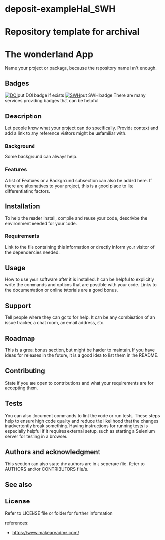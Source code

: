 # deposit-exampleHal_SWH

# Repository template for archival
# The wonderland App

Name your project or package, because the repository name isn't enough.

## Badges

[![DOI]()]()put DOI badge if exists
[![SWH]()]()put SWH badge
There are many services providing badges that can be helpful.

## Description

Let people know what your project can do specifically. 
Provide context and add a link to any reference visitors might be unfamiliar with. 

### Background

Some background can always help.

### Features

A list of Features or a Background subsection can also be added here. 
If there are alternatives to your project, this is a good place to list differentiating factors.

## Installation

To help the reader install, compile and reuse your code, descrivbe the environment needed 
for your code.


### Requirements 

Link to the file containing this information or directly inform your visitor of the dependencies needed.

## Usage

How to use your software after it is installed.
It can be helpful to explicitly write the commands and options that are possible with your code.
Links to the documentation or online tutorials are a good bonus.

## Support

Tell people where they can go to for help. It can be any combination of an issue tracker, a chat room, an email address, etc.

## Roadmap

This is a great bonus section, but might be harder to maintain.
If you have ideas for releases in the future, it is a good idea to list them in the README.

## Contributing

State if you are open to contributions and what your requirements are for accepting them.

## Tests

You can also document commands to lint the code or run tests. These steps help to ensure high code quality and reduce the likelihood that the changes inadvertently break something. Having instructions for running tests is especially helpful if it requires external setup, such as starting a Selenium server for testing in a browser.

## Authors and acknowledgment

This section can also state the authors are in a seperate file.
Refer to AUTHORS and/or CONTRIBUTORS file/s.

## See also

## License

Refer to LICENSE file or folder for further information


references:

- https://www.makeareadme.com/
